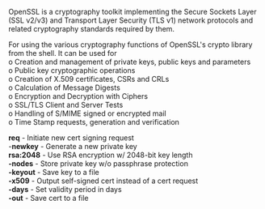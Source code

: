 

OpenSSL is a cryptography toolkit implementing the Secure Sockets Layer (SSL v2/v3) and Transport Layer Security (TLS v1) network protocols and related cryptography standards required by them.  
  
For using the various cryptography functions of OpenSSL's crypto library from the shell. It can be used for  
	o Creation and management of private keys, public keys and parameters  
	o Public key cryptographic operations  
	o Creation of X.509 certificates, CSRs and CRLs  
	o Calculation of Message Digests  
	o Encryption and Decryption with Ciphers  
	o SSL/TLS Client and Server Tests  
	o Handling of S/MIME signed or encrypted mail  
	o Time Stamp requests, generation and verification  
  
  
**req** - Initiate new cert signing request  
-**newkey** - Generate a new private key  
**rsa:2048** - Use RSA encryption w/ 2048-bit key length  
**-nodes** - Store private key w/o passphrase protection  
**-keyout** - Save key to a file  
**-x509** - Output self-signed cert instead of a cert request  
**-days** - Set validity period in days  
**-out** - Save cert to a file